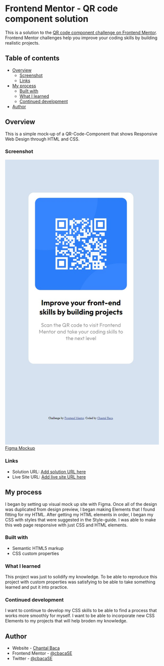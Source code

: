 # Frontend Mentor - QR code component solution

This is a solution to the [QR code component challenge on Frontend Mentor](https://www.frontendmentor.io/challenges/qr-code-component-iux_sIO_H). Frontend Mentor challenges help you improve your coding skills by building realistic projects. 

## Table of contents

- [Overview](#overview)
  - [Screenshot](#screenshot)
  - [Links](#links)
- [My process](#my-process)
  - [Built with](#built-with)
  - [What I learned](#what-i-learned)
  - [Continued development](#continued-development)
- [Author](#author)



## Overview
  This is a simple mock-up of a QR-Code-Component that shows Responsive Web Design through HTML and CSS.
### Screenshot

<img src="images/screenshot.jpg">
<a href="https://www.figma.com/file/i6xEtHNCq9Zv5lFKJUQOCW/QR-code-component-mock?node-id=0%3A1">Figma Mockup</a>

### Links

- Solution URL: [Add solution URL here](https://www.frontendmentor.io/solutions/html-and-css-qr-code-component-fOktCMsXoE)
- Live Site URL: [Add live site URL here](https://636440eaec3a88025877080f--fmcqrcodechallenge.netlify.app/)

## My process
  I began by setting up visual mock up site with Figma. Once all of the design was duplicated from design preview, I began making Elements that I found fitting for my HTML. After getting my HTML elements in order, I began my CSS with styles that were suggested in the Style-guide. I was able to make this web page responsive with just CSS and HTML elements.

### Built with

- Semantic HTML5 markup
- CSS custom properties

### What I learned

This project was just to solidify my knowledge. To be able to reproduce this project with custom properties was satisfying to be able to take something learned and put it into practice.

### Continued development

I want to continue to develop my CSS skills to be able to find a process that works more smoothly for myself. I want to be able to incorporate new CSS Elements to my projects that will help broden my knowledge.

## Author

- Website - [Chantal Baca](https://cbaca.dev/)
- Frontend Mentor - [@cbacaSE](https://www.frontendmentor.io/profile/CbacaSE)
- Twitter - [@cbacaSE](https://twitter.com/cbacaSE)
